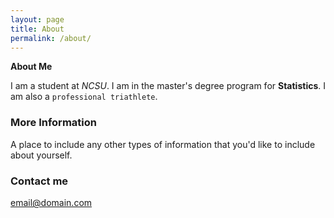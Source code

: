 ```yaml
---
layout: page
title: About
permalink: /about/
---
```


**About Me**

I am a student at *NCSU*. I am in the master's degree program for **Statistics**. I am also a `professional triathlete`.

### More Information

A place to include any other types of information that you'd like to include about yourself.

### Contact me

[email@domain.com](mailto:email@domain.com)
